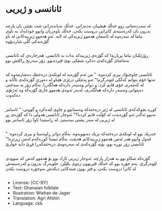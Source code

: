 # ئانانسی و ژیریی

##
لە سەردەمانی زوو خەڵك هیچییان نەدەزانی. خەڵك نەیاندەزانی شت بچێنن یان پارچە بدرون یان كەرەستەی كانزایی دروست بكەن. خەڵك باوەڕیان وابوو خودایەك بە ناوی نیاما لە سەرەوە لە ئاسمان هەموو ژیریەكی لە لایە. ئەو هەموو ژیرییەكانی لە ناو گۆزەیەكی گڵی شاردبۆوە

##
ڕۆژێكیان نیاما بڕیاریدا كە گۆزەی ژیرییەكە بدات بە ئانانسی. هەرجارەی كە ئانانسی تەماشای گۆزەكەی دەكرد شتێكی نوێ فێردەبوو. زۆر سەرنج ڕاكێش بوو

##
ئانانسی چاوچنۆك بیری كردەوە: " من ئەم گۆزەیە لە لوتكەی درەختێك دەشارمەوە كە تەنها خۆم بتوانم كەڵكی لێوەرگرم!" ئەو پەتێكی درێژی هێناو لە دەوری گۆزەكەی ئاڵاند و لە كەمەری خۆی قایم كرد. و دواتر وەسەر دارەكە هەڵگەڕا. بەڵام زۆر بە سەختی دەیتوانی وەسەر دارەكە هەڵگەری، لەبەر ئەوەی هەموو جارێ گۆزەكە وە ئەژنۆی دەكەوت

##
كوڕە بچوكەكەی ئانانسی لە ژێر درەختەكە وەستابوو و چاوی لێدەكرد و گووتی: " ئاسانتر نەبوو ئەگەر ئەو گۆزەیەت لە كۆڵت قایم كردبا؟" ئەوجار ئانانسی هەوڵی دا كە گۆزەی پڕ لە ژیریی لە سەر پشتی ببەستێ. لە ڕاستیدا ئاوا زۆر ئاسانتر بوو

##
خەریك بوو لە لوتكەی درەختەكە نزیك دەبوویەوە. بەڵام دواتر ڕاوەستا و بیری كردەوە: " قەول وابوو هەر ئەمن هەموو ژیرییەكانم هەبێت، بەڵام ئیستا كوڕەكەم لەمن ژیرترە!" ئانانسی زۆر توڕە بوو، بۆیە گۆزەكەی لە سەرەوەی درەختەكەڕا فڕێ دایە خوارێ

##
گۆزەكە شكاو بوو بە هەزار پارچە. ئەوجار ژیریی ئازاد بوو بۆ هەموو كەس كە سوودی لێوەرگرێ. بەم جۆرە بوو كە خەڵك فێربوون زەوی بكێڵن، جلوبەرگ بدرون و كەرەستەش لە كانزا دروست بكەن. و فێر بوون شتەكانی دیكەش بەوجۆرە دروست بكەن

##
* License: [CC-BY]
* Text: Ghanaian folktale
* Illustration: Wiehan de Jager
* Translation: Agri Afshin
* Language: ckb
